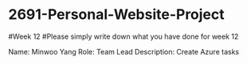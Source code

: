 # 2691-Personal-Website-Project
#Week 12
#Please simply write down what you have done for week 12

Name: Minwoo Yang
Role: Team Lead
Description: Create Azure tasks